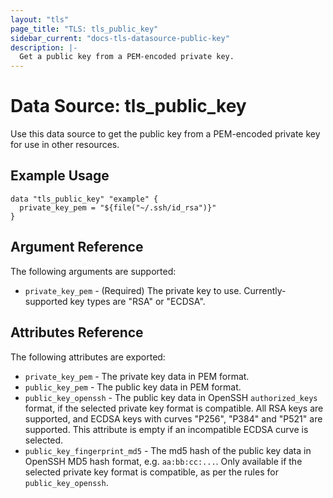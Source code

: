 ```yaml
---
layout: "tls"
page_title: "TLS: tls_public_key"
sidebar_current: "docs-tls-datasource-public-key"
description: |-
  Get a public key from a PEM-encoded private key.
---
```


# Data Source: tls_public_key

Use this data source to get the public key from a PEM-encoded private key for use in other
resources.

## Example Usage

```hcl
data "tls_public_key" "example" {
  private_key_pem = "${file("~/.ssh/id_rsa")}"
}
```

## Argument Reference

The following arguments are supported:

* `private_key_pem` - (Required) The private key to use. Currently-supported key types are "RSA" or "ECDSA".


## Attributes Reference

The following attributes are exported:

* `private_key_pem` - The private key data in PEM format.
* `public_key_pem` - The public key data in PEM format.
* `public_key_openssh` - The public key data in OpenSSH `authorized_keys`
  format, if the selected private key format is compatible. All RSA keys
  are supported, and ECDSA keys with curves "P256", "P384" and "P521"
  are supported. This attribute is empty if an incompatible ECDSA curve
  is selected.
* `public_key_fingerprint_md5` - The md5 hash of the public key data in
  OpenSSH MD5 hash format, e.g. `aa:bb:cc:...`. Only available if the
  selected private key format is compatible, as per the rules for
  `public_key_openssh`.
